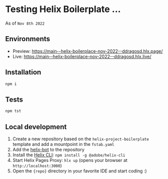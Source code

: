 # Testing Helix Boilerplate ...
As of `Nov 8th 2022`

## Environments
- Preview: https://main--helix-boilerplace-nov-2022--ddragosd.hlx.page/
- Live: https://main--helix-boilerplace-nov-2022--ddragosd.hlx.live/

## Installation

```sh
npm i
```

## Tests

```sh
npm tst
```

## Local development

1. Create a new repository based on the `helix-project-boilerplate` template and add a mountpoint in the `fstab.yaml`
1. Add the [helix-bot](https://github.com/apps/helix-bot) to the repository
1. Install the [Helix CLI](https://github.com/adobe/helix-cli): `npm install -g @adobe/helix-cli`
1. Start Helix Pages Proxy: `hlx up` (opens your browser at `http://localhost:3000`)
1. Open the `{repo}` directory in your favorite IDE and start coding :)
